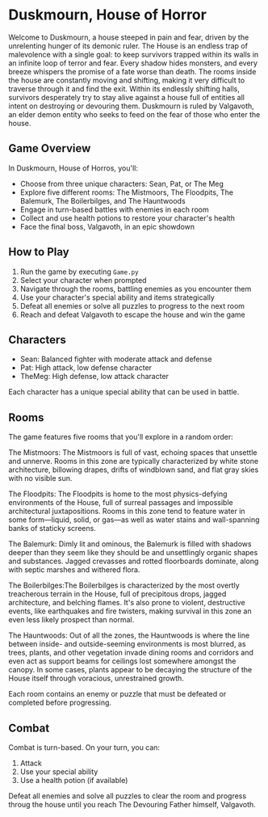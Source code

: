 # Duskmourn, House of Horror

Welcome to Duskmourn, a house steeped in pain and fear, driven by the unrelenting hunger of its demonic ruler. The House is an endless trap of malevolence with a single goal: to keep survivors trapped within its walls in an infinite loop of terror and fear. Every shadow hides monsters, and every breeze whispers the promise of a fate worse than death. The rooms inside the house are constantly moving and shifting, making it very difficult to traverse through it and find the exit. Within its endlessly shifting halls, survivors desperately try to stay alive against a house full of entities all intent on destroying or devouring them. Duskmourn is ruled by Valgavoth, an elder demon entity who seeks to feed on the fear of those who enter the house.

## Game Overview

In Duskmourn, House of Horros, you'll:

- Choose from three unique characters: Sean, Pat, or The Meg
- Explore five different rooms: The Mistmoors, The Floodpits, The Balemurk, The Boilerbilges, and The Hauntwoods
- Engage in turn-based battles with enemies in each room
- Collect and use health potions to restore your character's health
- Face the final boss, Valgavoth, in an epic showdown

## How to Play

1. Run the game by executing `Game.py`
2. Select your character when prompted
3. Navigate through the rooms, battling enemies as you encounter them
4. Use your character's special ability and items strategically
5. Defeat all enemies or solve all puzzles to progress to the next room
6. Reach and defeat Valgavoth to escape the house and win the game

## Characters

- Sean: Balanced fighter with moderate attack and defense
- Pat: High attack, low defense character
- TheMeg: High defense, low attack character

Each character has a unique special ability that can be used in battle.

## Rooms

The game features five rooms that you'll explore in a random order:

The Mistmoors: The Mistmoors is full of vast, echoing spaces that unsettle and unnerve. Rooms in this zone are typically characterized by white stone architecture, billowing drapes, drifts of windblown sand, and flat gray skies with no visible sun. 

The Floodpits: The Floodpits is home to the most physics-defying environments of the House, full of surreal passages and impossible architectural juxtapositions. Rooms in this zone tend to feature water in some form—liquid, solid, or gas—as well as water stains and wall-spanning banks of staticky screens.

The Balemurk: Dimly lit and ominous, the Balemurk is filled with shadows deeper than they seem like they should be and unsettlingly organic shapes and substances. Jagged crevasses and rotted floorboards dominate, along with septic marshes and withered flora.

The Boilerbilges:The Boilerbilges is characterized by the most overtly treacherous terrain in the House, full of precipitous drops, jagged architecture, and belching flames. It's also prone to violent, destructive events, like earthquakes and fire twisters, making survival in this zone an even less likely prospect than normal.

The Hauntwoods: Out of all the zones, the Hauntwoods is where the line between inside- and outside-seeming environments is most blurred, as trees, plants, and other vegetation invade dining rooms and corridors and even act as support beams for ceilings lost somewhere amongst the canopy. In some cases, plants appear to be decaying the structure of the House itself through voracious, unrestrained growth.

Each room contains an enemy or puzzle that must be defeated or completed before progressing.

## Combat

Combat is turn-based. On your turn, you can:

1. Attack
2. Use your special ability
3. Use a health potion (if available)

Defeat all enemies and solve all puzzles to clear the room and progress throug the house until you reach The Devouring Father himself, Valgavoth.


